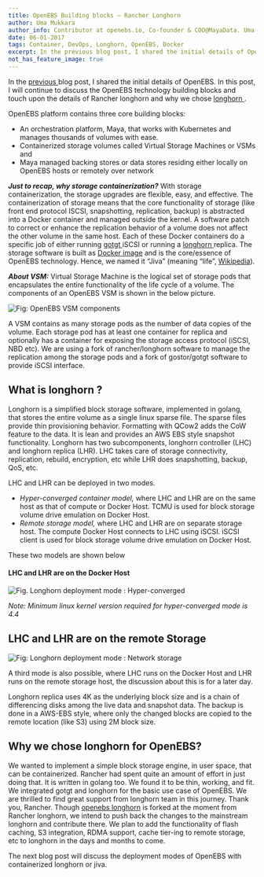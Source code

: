 ```yaml
---
title: OpenEBS Building blocks — Rancher Longhorn
author: Uma Mukkara
author_info: Contributor at openebs.io, Co-founder & COO@MayaData. Uma led product development in the early days of MayaData (CloudByte).
date: 06-01-2017
tags: Container, DevOps, Longhorn, OpenEBS, Docker
excerpt: In the previous blog post, I shared the initial details of OpenEBS. In this post, I will continue to discuss the OpenEBS technology building blocks and touch upon the details of Rancher longhorn and why we chose longhorn.
not_has_feature_image: true
---
```


In the [previous ](https://blog.openebs.io/openebs-the-containerized-storage-f76e394a9543#.vaquo22zw)blog post, I shared the initial details of OpenEBS. In this post, I will continue to discuss the OpenEBS technology building blocks and touch upon the details of Rancher longhorn and why we chose [longhorn ](https://github.com/rancher/longhorn).

OpenEBS platform contains three core building blocks:

- An orchestration platform, Maya, that works with Kubernetes and manages thousands of volumes with ease.
- Containerized storage volumes called Virtual Storage Machines or VSMs and
- Maya managed backing stores or data stores residing either locally on OpenEBS hosts or remotely over network

**_Just to recap, why storage containerization?_** With storage containerization, the storage upgrades are flexible, easy, and effective. The containerization of storage means that the core functionality of storage (like front end protocol ISCSI, snapshotting, replication, backup) is abstracted into a Docker container and managed outside the kernel. A software patch to correct or enhance the replication behavior of a volume does not affect the other volume in the same host. Each of these Docker containers do a specific job of either running [gotgt ](https://github.com/gostor/gotgt)iSCSI or running a [longhorn ](https://github.com/rancher/longhorn)replica. The storage software is built as [Docker image](https://hub.docker.com/r/openebs/jiva/) and is the core/essence of OpenEBS technology. Hence, we named it “Jiva” (meaning “life”, [Wikipedia](https://en.wikipedia.org/wiki/Jiva)).

**_About VSM:_** Virtual Storage Machine is the logical set of storage pods that encapsulates the entire functionality of the life cycle of a volume. The components of an OpenEBS VSM is shown in the below picture.

![Fig: OpenEBS VSM components](https://cdn-images-1.medium.com/max/800/1*-Bl0JyjyNdVe_bp6YI-n6w.png)

A VSM contains as many storage pods as the number of data copies of the volume. Each storage pod has at least one container for replica and optionally has a container for exposing the storage access protocol (iSCSI, NBD etc). We are using a fork of rancher/longhorn software to manage the replication among the storage pods and a fork of gostor/gotgt software to provide iSCSI interface.

## What is longhorn ?

Longhorn is a simplified block storage software, implemented in golang, that stores the entire volume as a single linux sparse file. The sparse files provide thin provisioning behavior. Formatting with QCow2 adds the CoW feature to the data. It is lean and provides an AWS EBS style snapshot functionality. Longhorn has two subcomponents, longhorn controller (LHC) and longhorn replica (LHR). LHC takes care of storage connectivity, replication, rebuild, encryption, etc while LHR does snapshotting, backup, QoS, etc.

LHC and LHR can be deployed in two modes.

- _Hyper-converged container model,_ where LHC and LHR are on the same host as that of compute or Docker Host. TCMU is used for block storage volume drive emulation on Docker Host.
- _Remote storage model,_ where LHC and LHR are on separate storage host. The compute Docker Host connects to LHC using iSCSI. iSCSI client is used for block storage volume drive emulation on Docker Host.

These two models are shown below

#### LHC and LHR are on the Docker Host

![Fig. Longhorn deployment mode : Hyper-converged](https://cdn-images-1.medium.com/max/800/1*nlswAfJqgqaWRJpKYLr_jA.png)

_Note: Minimum linux kernel version required for hyper-converged mode is 4.4_

## LHC and LHR are on the remote Storage

![Fig: Longhorn deployment mode : Network storage](https://cdn-images-1.medium.com/max/800/1*wB_PG-Y_jZm8lMmSzKJAww.png)

A third mode is also possible, where LHC runs on the Docker Host and LHR runs on the remote storage host, the discussion about this is for a later day.

Longhorn replica uses 4K as the underlying block size and is a chain of differencing disks among the live data and snapshot data. The backup is done in a AWS-EBS style, where only the changed blocks are copied to the remote location (like S3) using 2M block size.

## Why we chose longhorn for OpenEBS?

We wanted to implement a simple block storage engine, in user space, that can be containerized. Rancher had spent quite an amount of effort in just doing that. It is written in golang too. We found it to be thin, working, and fit. We integrated gotgt and longhorn for the basic use case of OpenEBS. We are thrilled to find great support from longhorn team in this journey. Thank you, Rancher. Though [openebs longhorn](https://github.com/openebs/longhorn) is forked at the moment from Rancher longhorn, we intend to push back the changes to the mainstream longhorn and contribute there. We plan to add the functionality of flash caching, S3 integration, RDMA support, cache tier-ing to remote storage, etc to longhorn in the days and months to come.

The next blog post will discuss the deployment modes of OpenEBS with containerized longhorn or jiva.
